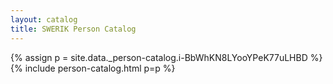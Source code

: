 ```yaml
---
layout: catalog
title: SWERIK Person Catalog
---
```

{% assign p = site.data._person-catalog.i-BbWhKN8LYooYPeK77uLHBD %}
{% include person-catalog.html p=p %}

